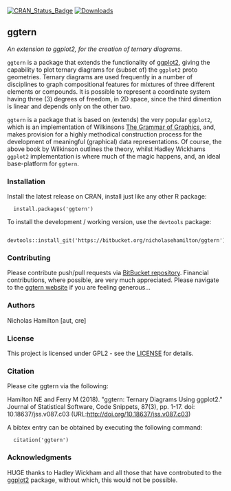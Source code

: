 [![CRAN_Status_Badge](http://www.r-pkg.org/badges/version/ggtern)](https://cran.r-project.org/package=ggtern)
[![Downloads](http://cranlogs.r-pkg.org/badges/ggtern)](https://cran.r-project.org/package=ggtern)

## ggtern

*An extension to ggplot2, for the creation of ternary diagrams.*

`ggtern` is a package that extends the functionality of [ggplot2](https://goo.gl/YDk79h), giving the capability to plot ternary diagrams for (subset of) the `ggplot2` proto geometries. Ternary diagrams are used frequently in a number of disciplines to graph compositional features for mixtures of three different elements or compounds. It is possible to represent a coordinate system having three (3) degrees of freedom, in 2D space, since the third dimention is linear and depends only on the other two. 

`ggtern` is a package that is based on (extends) the very popular `ggplot2`, which is an implementation of Wilkinsons [The Grammar of Graphics](https://goo.gl/G5DEo3),  and, makes provision for a highly methodical construction process for the development  of meaningful (graphical) data representations. Of course, the above book by Wilkinson outlines the theory, whilst Hadley Wickhams `ggplot2` implementation is where much of the magic happens, and, an ideal base-platform for `ggtern`.

### Installation

Install the latest release on CRAN, install just like any other R package:

```
  install.packages('ggtern')
```

To install the development / working version, use the `devtools` package:

```
  devtools::install_git('https://bitbucket.org/nicholasehamilton/ggtern')
```

### Contributing

Please contribute push/pull requests via [BitBucket repository](https://bitbucket.org/nicholasehamilton/ggtern). Financial contributions, where possible, are very much appreciated. Please navigate to the [ggtern website](http://www.ggtern.com) if you are feeling generous...

### Authors

Nicholas Hamilton [aut, cre]

### License

This project is licensed under GPL2 - see the [LICENSE](https://www.gnu.org/licenses/old-licenses/gpl-2.0.en.html) for details.

### Citation

Please cite ggtern via the following:

Hamilton NE and Ferry M (2018). "ggtern: Ternary Diagrams Using ggplot2." 
Journal of Statistical Software, Code Snippets, 87(3), pp. 1-17. 
doi: 10.18637/jss.v087.c03 (URL:http://doi.org/10.18637/jss.v087.c03)

A bibtex entry can be obtained by executing the following command:

```
  citation('ggtern')
```

### Acknowledgments

HUGE thanks to Hadley Wickham and all those that have controbuted to the [ggplot2](https://ggplot2.tidyverse.org/) package, without which, this would not be possible.

